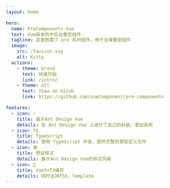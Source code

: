 ```yaml
---
layout: home

hero:
  name: ProComponents-Vue
  text: Vue版本的中后台重型组件
  tagline: 这里放置了 pro 系列组件，用于支撑重型组件
  image:
    src: /favicon.svg
    alt: Kitty
  actions:
    - theme: brand
      text: 快速开始
      link: /intro/
    - theme: alt
      text: View on Gitub
      link: https://github.com/vueComponent/pro-components

features:
  - icon: ⚡️
    title: 基于Ant Design Vue
    details: 在 Ant Design Vue 上进行了自己的封装，更加易用
  - icon: TS
    title: TypeScript
    details: 使用 TypeScript 开发，提供完整的类型定义文件
  - icon: 🛠️
    title: 预设样式
    details: 基于Ant Design Vue的样式风格
  - icon: 🍭
    title: Vue3+TS编写
    details: 同时支持TSX、Template
---
```

